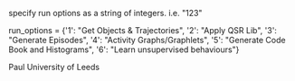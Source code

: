 

specify run options as a string of integers. i.e. "123"

 
run_options = {'1': "Get Objects & Trajectories",
               '2': "Apply QSR Lib",
               '3': "Generate Episodes",
               '4': "Activity Graphs/Graphlets",
               '5': "Generate Code Book and Histograms",
               '6': "Learn unsupervised behaviours"}


Paul
University of Leeds

